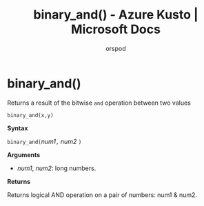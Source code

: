 ﻿---
title: binary_and() - Azure Kusto | Microsoft Docs
description: This article describes binary_and() in Azure Kusto.
author: orspod
ms.author: v-orspod
ms.reviewer: mblythe
ms.service: kusto
ms.topic: reference
ms.date: 09/24/2018
---
# binary_and()

Returns a result of the bitwise `and` operation between two values

    binary_and(x,y)	

**Syntax**

`binary_and(`*num1*`,` *num2* `)`

**Arguments**

* *num1*, *num2*: long numbers.

**Returns**

Returns logical AND operation on a pair of numbers: num1 & num2.